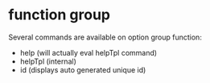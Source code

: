 # function group

Several commands are available on option group function:

- help (will actually eval helpTpl command)
- helpTpl (internal)
- id (displays auto generated unique id)
